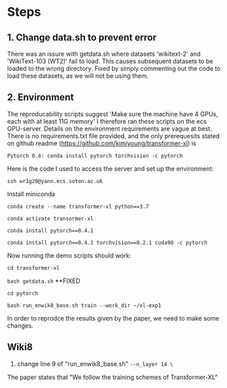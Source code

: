 # Steps 

## 1. Change data.sh to prevent error
There was an issure with getdata.sh where datasets 'wikitext-2' and 'WikiText-103 (WT2)' fail to load. This causes subsequent datasets to be loaded to the wrong directory. 
Fixed by simply commenting out the code to load these datasets, as we will not be using them. 

## 2. Environment
The reproducability scripts suggest 'Make sure the machine have 4 GPUs, each with at least 11G memory'
I therefore ran these scripts on the ecs GPU-server. 
Details on the environment requirements are vague at best. There is no requirements.txt file provided, and the only prerequesits stated on github readme (https://github.com/kimiyoung/transformer-xl) is 

`Pytorch 0.4: conda install pytorch torchvision -c pytorch`

Here is the code I used to access the server and set up the environment:

`ssh wr1g20@yann.ecs.soton.ac.uk`

Install miniconda

`conda create --name transformer-xl python==3.7`

`conda activate transormer-xl`

`conda install pytorch==0.4.1`

`conda install pytorch==0.4.1 torchvision==0.2.1 cuda90 -c pytorch`

Now running the demo scripts should work:

`cd transformer-xl`

`bash getdata.sh` **FIXED

`cd pytorch`

`bash run_enwik8_base.sh train --work_dir ~/xl-exp1`

In order to reprodce the results given by the paper, we need to make some changes.

## Wiki8

1. change line 9 of "run_enwik8_base.sh"
   `--n_layer 14 \`

The paper states that "We follow the training schemes of Transformer-XL"
